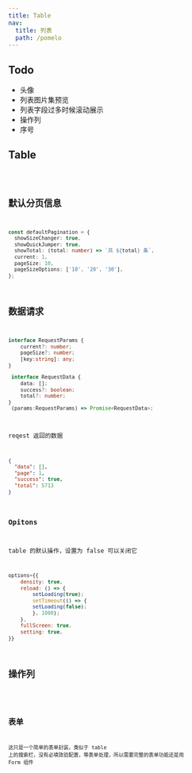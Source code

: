 ```yaml
---
title: Table
nav:
  title: 列表
  path: /pomelo
---
```


## Todo

- 头像
- 列表图片集预览
- 列表字段过多时候滚动展示
- 操作列
- 序号

## Table

<code src="./index.tsx" />

## 默认分页信息

```ts
const defaultPagination = {
  showSizeChanger: true,
  showQuickJumper: true,
  showTotal: (total: number) => `共 ${total} 条`,
  current: 1,
  pageSize: 10,
  pageSizeOptions: ['10', '20', '30'],
};
```

## 数据请求

```ts
interface RequestParams {
    current?: number;
    pageSize?: number;
    [key:string]: any;
}

 interface RequestData {
    data: [];
    success?: boolean;
    total?: number;
}
 (params:RequestParams) => Promise<RequestData>;
```

reqest 返回的数据

```json
{
  "data": [],
  "page": 1,
  "success": true,
  "total": 5713
}
```

### Opitons

table 的默认操作，设置为 false 可以关闭它

```js
options={{
    density: true,
    reload: () => {
        setLoading(true);
        setTimeout(() => {
        setLoading(false);
        }, 1000);
    },
    fullScreen: true,
    setting: true,
}}
```

## 操作列

<code src="./demo/TableOption.tsx" />

## 表单

这只是一个简单的表单封装，类似于 table 上的搜索栏，没有必填效验配置，等表单处理，所以需要完整的表单功能还是用 Form 组件

<code src="./demo/TableForm.tsx" />
